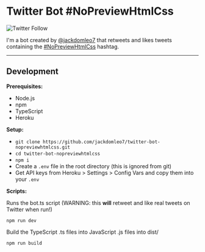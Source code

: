 # Twitter Bot #NoPreviewHtmlCss

![Twitter Follow](https://img.shields.io/twitter/follow/NoPreviewHtmlCs?style=social)

I'm a bot created by [@jackdomleo7](https://twitter.com/jackdomleo7) that retweets and likes tweets containing the [#NoPreviewHtmlCss](https://twitter.com/search?q=%23NoPreviewHtmlCss) hashtag.

---

## Development

**Prerequisites:**

- Node.js
- npm
- TypeScript
- Heroku

**Setup:**

- `git clone https://github.com/jackdomleo7/twitter-bot-nopreviewhtmlcss.git`
- `cd twitter-bot-nopreviewhtmlcss`
- `npm i`
- Create a `.env` file in the root directory (this is ignored from git)
- Get API keys from Heroku > Settings > Config Vars and copy them into your `.env`

**Scripts:**

Runs the bot.ts script (WARNING: this **will** retweet and like real tweets on Twitter when run!)
```
npm run dev
```

Build the TypeScript .ts files into JavaScript .js files into dist/
```
npm run build
```
